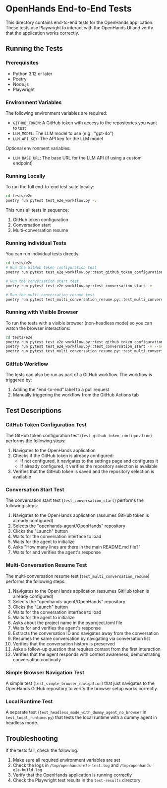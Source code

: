 # OpenHands End-to-End Tests

This directory contains end-to-end tests for the OpenHands application. These tests use Playwright to interact with the OpenHands UI and verify that the application works correctly.

## Running the Tests

### Prerequisites

- Python 3.12 or later
- Poetry
- Node.js
- Playwright

### Environment Variables

The following environment variables are required:

- `GITHUB_TOKEN`: A GitHub token with access to the repositories you want to test
- `LLM_MODEL`: The LLM model to use (e.g., "gpt-4o")
- `LLM_API_KEY`: The API key for the LLM model

Optional environment variables:

- `LLM_BASE_URL`: The base URL for the LLM API (if using a custom endpoint)

### Running Locally

To run the full end-to-end test suite locally:

```bash
cd tests/e2e
poetry run pytest test_e2e_workflow.py -v
```

This runs all tests in sequence:
1. GitHub token configuration
2. Conversation start
3. Multi-conversation resume

### Running Individual Tests

You can run individual tests directly:

```bash
cd tests/e2e
# Run the GitHub token configuration test
poetry run pytest test_e2e_workflow.py::test_github_token_configuration -v

# Run the conversation start test
poetry run pytest test_e2e_workflow.py::test_conversation_start -v

# Run the multi-conversation resume test
poetry run pytest test_multi_conversation_resume.py::test_multi_conversation_resume -v

```

### Running with Visible Browser

To run the tests with a visible browser (non-headless mode) so you can watch the browser interactions:

```bash
cd tests/e2e
poetry run pytest test_e2e_workflow.py::test_github_token_configuration -v --no-headless --slow-mo=50
poetry run pytest test_e2e_workflow.py::test_conversation_start -v --no-headless --slow-mo=50
poetry run pytest test_multi_conversation_resume.py::test_multi_conversation_resume -v --no-headless --slow-mo=50
```

### GitHub Workflow

The tests can also be run as part of a GitHub workflow. The workflow is triggered by:

1. Adding the "end-to-end" label to a pull request
2. Manually triggering the workflow from the GitHub Actions tab

## Test Descriptions

### GitHub Token Configuration Test

The GitHub token configuration test (`test_github_token_configuration`) performs the following steps:

1. Navigates to the OpenHands application
2. Checks if the GitHub token is already configured:
   - If not configured, it navigates to the settings page and configures it
   - If already configured, it verifies the repository selection is available
3. Verifies that the GitHub token is saved and the repository selection is available

### Conversation Start Test

The conversation start test (`test_conversation_start`) performs the following steps:

1. Navigates to the OpenHands application (assumes GitHub token is already configured)
2. Selects the "openhands-agent/OpenHands" repository
3. Clicks the "Launch" button
4. Waits for the conversation interface to load
5. Waits for the agent to initialize
6. Asks "How many lines are there in the main README.md file?"
7. Waits for and verifies the agent's response

### Multi-Conversation Resume Test

The multi-conversation resume test (`test_multi_conversation_resume`) performs the following steps:

1. Navigates to the OpenHands application (assumes GitHub token is already configured)
2. Selects the "openhands-agent/OpenHands" repository
3. Clicks the "Launch" button
4. Waits for the conversation interface to load
5. Waits for the agent to initialize
6. Asks about the project name in the pyproject.toml file
7. Waits for and verifies the agent's response
8. Extracts the conversation ID and navigates away from the conversation
9. Resumes the same conversation by navigating via conversation list
10. Verifies that the conversation history is preserved
11. Asks a follow-up question that requires context from the first interaction
12. Verifies that the agent responds with context awareness, demonstrating conversation continuity

### Simple Browser Navigation Test

A simple test (`test_simple_browser_navigation`) that just navigates to the OpenHands GitHub repository to verify the browser setup works correctly.

### Local Runtime Test

A separate test (`test_headless_mode_with_dummy_agent_no_browser` in `test_local_runtime.py`) that tests the local runtime with a dummy agent in headless mode.

## Troubleshooting

If the tests fail, check the following:

1. Make sure all required environment variables are set
2. Check the logs in `/tmp/openhands-e2e-test.log` and `/tmp/openhands-e2e-build.log`
3. Verify that the OpenHands application is running correctly
4. Check the Playwright test results in the `test-results` directory
